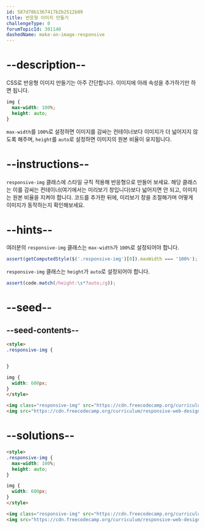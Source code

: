 ```yaml
---
id: 587d78b1367417b2b2512b09
title: 반응형 이미지 만들기
challengeType: 0
forumTopicId: 301140
dashedName: make-an-image-responsive
---
```


# --description--

CSS로 반응형 이미지 만들기는 아주 간단합니다. 이미지에 아래 속성을 추가하기만 하면 됩니다.

```css
img {
  max-width: 100%;
  height: auto;
}
```

`max-width`를 `100%`로 설정하면 이미지를 감싸는 컨테이너보다 이미지가 더 넓어지지 않도록 해주며, `height`를 `auto`로 설정하면 이미지의 원본 비율이 유지됩니다.

# --instructions--

`responsive-img` 클래스에 스타일 규칙 적용해 반응형으로 만들어 보세요. 해당 클래스는 이를 감싸는 컨테이너(여기에서는 미리보기 창입니다)보다 넓어지면 안 되고, 이미지는 원본 비율을 지켜야 합니다. 코드를 추가한 뒤에, 미리보기 창을 조절해가며 어떻게 이미지가 동작하는지 확인해보세요.

# --hints--

여러분의 `responsive-img` 클래스는 `max-width`가 `100%`로 설정되어야 합니다.

```js
assert(getComputedStyle($('.responsive-img')[0]).maxWidth === '100%');
```

`responsive-img` 클래스는 `height`가 `auto`로 설정되어야 합니다.

```js
assert(code.match(/height:\s*?auto;/g));
```

# --seed--

## --seed-contents--

```html
<style>
.responsive-img {


}

img {
  width: 600px;
}
</style>

<img class="responsive-img" src="https://cdn.freecodecamp.org/curriculum/responsive-web-design-principles/FCCStickerPack.jpg" alt="freeCodeCamp stickers set">
<img src="https://cdn.freecodecamp.org/curriculum/responsive-web-design-principles/FCCStickerPack.jpg" alt="freeCodeCamp stickers set">
```

# --solutions--

```html
<style>
.responsive-img {
  max-width: 100%;
  height: auto;
}

img {
  width: 600px;
}
</style>

<img class="responsive-img" src="https://cdn.freecodecamp.org/curriculum/responsive-web-design-principles/FCCStickerPack.jpg" alt="freeCodeCamp stickers set">
<img src="https://cdn.freecodecamp.org/curriculum/responsive-web-design-principles/FCCStickerPack.jpg" alt="freeCodeCamp stickers set">
```
